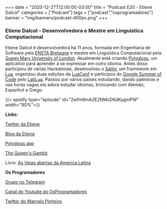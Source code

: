 +++
date = "2020-12-27T12:00:00-03:00"
title = "Podcast E20 - Etiene Dalcol"
categories = ["Podcast"]
tags = ["podcast","osprogramadores"]
banner = "img/banners/podcast-400px.png"
+++

### Etiene Dalcol - Desenvolvedora e Mestre em Linguística Computacional

Etiene Dalcol é desenvolvedora há 11 anos, formada em Engenharia de Software pela [ENSTA Bretagne](https://www.ensta-bretagne.fr/fr) e mestre em Linguística Computacional pela [Queen Mary University of London](https://www.qmul.ac.uk/). Atualmente está criando [Polygloss](https://play.google.com/store/apps/details?id=app.polygloss.polygloss_app&hl=en_CA&gl=US), um aplicativo para aprender a se expressar em outro idioma.  Antes disso participou de várias Hackatonas, desenvolveu o [Sailor](https://github.com/sailorproject/sailor), um framework em [Lua](https://www.lua.org/), organizou duas edições da [LuaConf](http://luaconf.com/#coc) e participou do [Google Summer of Code](https://summerofcode.withgoogle.com) pelo [LabLua](http://www.lua.inf.puc-rio.br/). Passou por vários países estudando, dando palestras e nas horas vagas ela adora estudar idiomas, brincando com Alemão, Espanhol e Grego.


{{< spotify type="episode" id="2wfm9mA2E2NMcDKdKygmPW" width="80%">}}


**Links:**

[Twitter da Etiene](https://twitter.com/etiene_d)

[Blog da Etiene](http://etiene.net/)

[Polygloss app](https://polygloss.app/)

[The Queen's Gambit](https://en.wikipedia.org/wiki/The_Queen%27s_Gambit_(miniseries))

Livro: [As Veias abertas da America Latina ](https://www.amazon.com.br/As-Veias-Abertas-Am%C3%A9rica-Latina/dp/8525420697/ref=sr_1_1?__mk_pt_BR=%C3%85M%C3%85%C5%BD%C3%95%C3%91&crid=C98FK80U6LPR&dchild=1&keywords=as+veias+abertas+da+am%C3%A9rica+latina+eduardo+galeano&qid=1609106197&sprefix=as+veias+a%2Caps%2C214&sr=8-1)


**Os Programadores**

[Grupo no Telegram](https://t.me/osprogramadores)

[Canal do Youtube do OsProgramadores](https://www.youtube.com/channel/UCt_YNYGl6K5yNXlXEQDdwWg?view_as=subscriber)

[Twitter do Marcelo Pinheiro](https://twitter.com/mpinheir)
